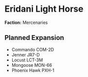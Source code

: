 # Eridani Light Horse
**Faction:** Mercenaries
## Planned Expansion
- Commando COM-2D
- Jenner JR7-D
- Locust LCT-3M
- Mongoose MON-66
- Phoenix Hawk PXH-1
